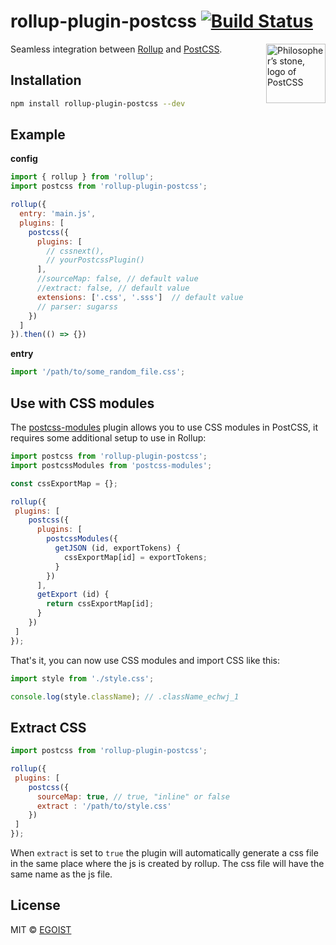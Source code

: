 # rollup-plugin-postcss [![Build Status](https://img.shields.io/circleci/project/egoist/rollup-plugin-postcss/master.svg?style=flat-square)](https://circleci.com/gh/egoist/rollup-plugin-postcss/tree/master)

<img align="right" width="95" height="95"
     title="Philosopher’s stone, logo of PostCSS"
     src="http://postcss.github.io/postcss/logo.svg">

Seamless integration between [Rollup](https://github.com/rollup/rollup) and [PostCSS](https://github.com/postcss/postcss).

## Installation

```bash
npm install rollup-plugin-postcss --dev
```

## Example

**config**

```javascript
import { rollup } from 'rollup';
import postcss from 'rollup-plugin-postcss';

rollup({
  entry: 'main.js',
  plugins: [
    postcss({
      plugins: [
        // cssnext(),
        // yourPostcssPlugin()
      ],
      //sourceMap: false, // default value
      //extract: false, // default value
      extensions: ['.css', '.sss']  // default value
      // parser: sugarss
    })
  ]
}).then(() => {})
```

**entry**

```javascript
import '/path/to/some_random_file.css';
```

## Use with CSS modules

The [postcss-modules](https://github.com/css-modules/postcss-modules) plugin allows you to use CSS modules in PostCSS, it requires some additional setup to use in Rollup:

```js
import postcss from 'rollup-plugin-postcss';
import postcssModules from 'postcss-modules';

const cssExportMap = {};

rollup({
 plugins: [
    postcss({
      plugins: [
        postcssModules({
          getJSON (id, exportTokens) {
            cssExportMap[id] = exportTokens;
          }
        })
      ],
      getExport (id) {
        return cssExportMap[id];
      }
    })
 ]
});
```

That's it, you can now use CSS modules and import CSS like this:

```js
import style from './style.css';

console.log(style.className); // .className_echwj_1
```

## Extract CSS

```js
import postcss from 'rollup-plugin-postcss';

rollup({
 plugins: [
    postcss({
      sourceMap: true, // true, "inline" or false
      extract : '/path/to/style.css'
    })
 ]
});
```

When `extract` is set to `true` the plugin will automatically generate a css file in the same place where the js is created by rollup. The css file will have the same name as the js file.

## License

MIT &copy; [EGOIST](https://github.com/egoist)
